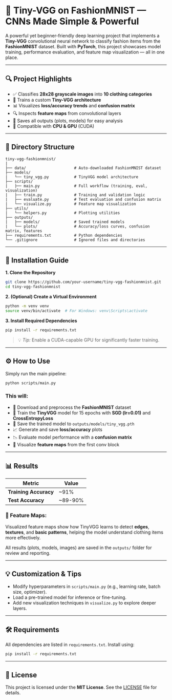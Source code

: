 # 👟 Tiny-VGG on FashionMNIST — CNNs Made Simple & Powerful

A powerful yet beginner-friendly deep learning project that implements a **Tiny-VGG** convolutional neural network to classify fashion items from the **FashionMNIST** dataset. Built with **PyTorch**, this project showcases model training, performance evaluation, and feature map visualization — all in one place.

---

## 🔍 Project Highlights

* ✅ Classifies **28x28 grayscale images** into **10 clothing categories**
* 🔁 Trains a custom **Tiny-VGG architecture**
* 📊 Visualizes **loss/accuracy trends** and **confusion matrix**
* 🔍 Inspects **feature maps** from convolutional layers
* 📀 Saves all outputs (plots, models) for easy analysis
* 🚀 Compatible with **CPU & GPU** (CUDA)

---

## 📁 Directory Structure

```plaintext
tiny-vgg-fashionmnist/
|
├── data/                     # Auto-downloaded FashionMNIST dataset
├── models/
|   └── tiny_vgg.py           # TinyVGG model architecture
├── scripts/
|   ├── main.py               # Full workflow (training, eval, visualization)
|   ├── train.py              # Training and validation logic
|   ├── evaluate.py           # Test evaluation and confusion matrix
|   └── visualize.py          # Feature map visualization
├── utils/
|   └── helpers.py            # Plotting utilities
├── outputs/
|   ├── models/               # Saved trained models
|   └── plots/                # Accuracy/loss curves, confusion matrix, features
├── requirements.txt          # Python dependencies
└── .gitignore                # Ignored files and directories
```

---

## 🚀 Installation Guide

**1. Clone the Repository**

```bash
git clone https://github.com/your-username/tiny-vgg-fashionmnist.git
cd tiny-vgg-fashionmnist
```

**2. (Optional) Create a Virtual Environment**

```bash
python -m venv venv
source venv/bin/activate  # For Windows: venv\Scripts\activate
```

**3. Install Required Dependencies**

```bash
pip install -r requirements.txt
```

> 💡 *Tip:* Enable a CUDA-capable GPU for significantly faster training.

---

## ⚙️ How to Use

Simply run the main pipeline:

```bash
python scripts/main.py
```

### This will:

* 📅 Download and preprocess the **FashionMNIST** dataset
* 🧠 Train the **TinyVGG** model for 15 epochs with **SGD (lr=0.01)** and **CrossEntropyLoss**
* 📀 Save the trained model to `outputs/models/tiny_vgg.pth`
* 📈 Generate and save **loss/accuracy** plots
* 📉 Evaluate model performance with a **confusion matrix**
* 🧠 Visualize **feature maps** from the first conv block

---

## 📊 Results

| Metric                | Value    |
| --------------------- | -------- |
| **Training Accuracy** | \~91%    |
| **Test Accuracy**     | \~89-90% |

### 🔬 Feature Maps:

Visualized feature maps show how TinyVGG learns to detect **edges**, **textures**, and **basic patterns**, helping the model understand clothing items more effectively.

All results (plots, models, images) are saved in the `outputs/` folder for review and reporting.

---

## 💡 Customization & Tips

* Modify hyperparameters in `scripts/main.py` (e.g., learning rate, batch size, optimizer).
* Load a pre-trained model for inference or fine-tuning.
* Add new visualization techniques in `visualize.py` to explore deeper layers.

---

## 🛠️ Requirements

All dependencies are listed in `requirements.txt`. Install using:

```bash
pip install -r requirements.txt
```

---

## 📅 License

This project is licensed under the **MIT License**. See the [LICENSE](LICENSE) file for details.
